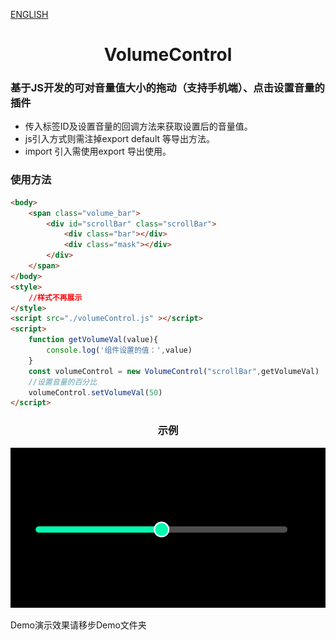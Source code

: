 [ENGLISH](./README.md)

<h1 align="center">VolumeControl</h1>


### 基于JS开发的可对音量值大小的拖动（支持手机端）、点击设置音量的插件

- 传入标签ID及设置音量的回调方法来获取设置后的音量值。
- js引入方式则需注掉export default 等导出方法。
- import 引入需使用export 导出使用。

### 使用方法

```html
<body>
    <span class="volume_bar">
        <div id="scrollBar" class="scrollBar">
            <div class="bar"></div>
            <div class="mask"></div>
        </div>
    </span>
</body>
<style>
    //样式不再展示
</style>
<script src="./volumeControl.js" ></script>
<script>
    function getVolumeVal(value){
        console.log('组件设置的值：',value)
    }
    const volumeControl = new VolumeControl("scrollBar",getVolumeVal)
    //设置音量的百分比
    volumeControl.setVolumeVal(50)
</script>
```

<h3 align="center">示例</h3>

<p align="center">
    <img src="./Demo/image.png" />
</p>

Demo演示效果请移步Demo文件夹
